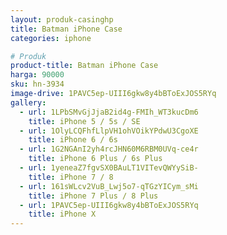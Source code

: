 ```yaml
---
layout: produk-casinghp
title: Batman iPhone Case
categories: iphone

# Produk
product-title: Batman iPhone Case
harga: 90000
sku: hn-3934
image-drive: 1PAVC5ep-UIII6gkw8y4bBToExJOS5RYq
gallery:
  - url: 1LPbSMvGjJjaB2id4g-FMIh_WT3kucDm6
    title: iPhone 5 / 5s / SE
  - url: 1OlyLCQFhfLlpVH1ohVOikYPdwU3CgoXE
    title: iPhone 6 / 6s
  - url: 1G2NGAnI2yh4rcJHN60M6RBM0UVq-ce4r
    title: iPhone 6 Plus / 6s Plus
  - url: 1yeneaZ7fgvSX0BAuLT1VITevQWYySiB-
    title: iPhone 7 / 8
  - url: 161sWLcv2VuB_Lwj5o7-qTGzYICym_sMi
    title: iPhone 7 Plus / 8 Plus
  - url: 1PAVC5ep-UIII6gkw8y4bBToExJOS5RYq
    title: iPhone X
---
```

